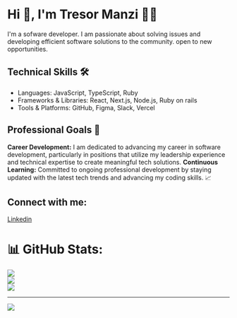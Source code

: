 

<!--
**manzitresor/manzitresor** is a ✨ _special_ ✨ repository because its `README.md` (this file) appears on your GitHub profile.

Here are some ideas to get you started:

- 🔭 I’m currently working on ...
- 🌱 I’m currently learning ...
- 👯 I’m looking to collaborate on ...
- 🤔 I’m looking for help with ...
- 💬 Ask me about ...
- 📫 How to reach me: ...
- 😄 Pronouns: ...
- ⚡ Fun fact: ...
-->
# Hi 👋, I'm Tresor Manzi 👨‍💻 

I'm a sofware developer. I am passionate about solving issues and developing  efficient software solutions to the community. open to new opportunities.

## Technical Skills 🛠️

- Languages: JavaScript, TypeScript, Ruby
- Frameworks & Libraries: React, Next.js, Node.js, Ruby on rails
- Tools & Platforms: GitHub, Figma, Slack, Vercel

## Professional Goals 🚀
**Career Development:** I am dedicated to advancing my career in software development, particularly in positions that utilize my leadership experience and technical expertise to create meaningful tech solutions.
**Continuous Learning:** Committed to ongoing professional development by staying updated with the latest tech trends and advancing my coding skills. 📈

## Connect with me:
[Linkedin](https://linkedin.com/in/manzi-tresor-783b4022a/)



# 📊 GitHub Stats:
![](https://github-readme-stats.vercel.app/api?username=manzitresor&theme=default&hide_border=false&include_all_commits=false&count_private=false)<br/>
![](https://github-readme-streak-stats.herokuapp.com/?user=manzitresor&theme=default&hide_border=false)<br/>
![](https://github-readme-stats.vercel.app/api/top-langs/?username=manzitresor&theme=default&hide_border=false&include_all_commits=false&count_private=false&layout=compact)

---
[![](https://visitcount.itsvg.in/api?id=manzitresor&icon=0&color=0)](https://visitcount.itsvg.in)

<!-- Proudly created with GPRM ( https://gprm.itsvg.in ) -->
